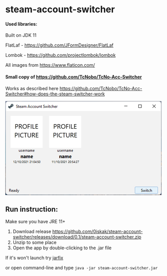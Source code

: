 # steam-account-switcher

#### Used libraries:

Built on JDK 11

FlatLaf - https://github.com/JFormDesigner/FlatLaf

Lombok - https://github.com/projectlombok/lombok

All images from https://www.flaticon.com/

#### Small copy of https://github.com/TcNobo/TcNo-Acc-Switcher

Works as described here https://github.com/TcNobo/TcNo-Acc-Switcher#how-does-the-steam-switcher-work

![image](https://raw.githubusercontent.com/0iskak/steam-account-switcher/master/image.png)

## Run instruction:
Make sure you have JRE 11+
1. Download release https://github.com/0iskak/steam-account-switcher/releases/download/0.1/steam-account-switcher.zip
2. Unzip to some place
3. Open the app by double-clicking to the .jar file

If it's won't launch try [jarfix](https://johann.loefflmann.net/en/software/jarfix/index.html)

or open command-line and type ```java -jar steam-account-switcher.jar```
